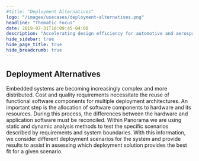 ```yaml
---
#title: "Deployment Alternatives"
logo: "/images/usecases/deployment-alternatives.png"
headline: "Thematic Focus"
date: 2019-07-31T16:09:45-04:00
description: "Accelerating design efficiency for automotive and aerospace systems"
hide_sidebar: true
hide_page_title: true
hide_breadcrumb: true
---
```


## Deployment Alternatives

Embedded systems are becoming increasingly complex and more distributed. Cost and quality requirements necessitate the reuse of functional software components for multiple deployment architectures. An important step is the allocation of software components to hardware and its resources. During this process, the differences between the hardware and application software must be reconciled. Within Panorama we are using static and dynamic analysis methods to test the specific scenarios described by requirements and system boundaries. With this information, we consider different deployment scenarios for the system and provide results to assist in assessing which deployment solution provides the best fit for a given scenario.



